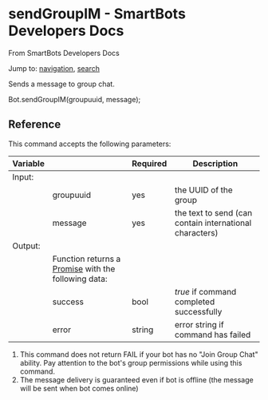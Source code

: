 # sendGroupIM - SmartBots Developers Docs

From SmartBots Developers Docs

Jump to: [navigation](#mw-head), [search](#p-search)

Sends a message to group chat.

Bot.sendGroupIM(groupuuid, message);

## Reference

This command accepts the following parameters:

| Variable |     | Required | Description |
| --- | --- | --- | --- |
| Input: |     |     |     |
|     | groupuuid | yes | the UUID of the group |
|     | message | yes | the text to send (can contain international characters) |
| Output: |     |     |     |
|     | Function returns a [Promise](https://www.mysmartbots.com/dev/docs/Bot_Playground/Callbacks_and_return_values "Bot Playground/Callbacks and return values") with the following data: |     |     |
|     | success | bool | _true_ if command completed successfully |
|     | error | string | error string if command has failed |

1.  This command does not return FAIL if your bot has no "Join Group Chat" ability. Pay attention to the bot's group permissions while using this command.
2.  The message delivery is guaranteed even if bot is offline (the message will be sent when bot comes online)
